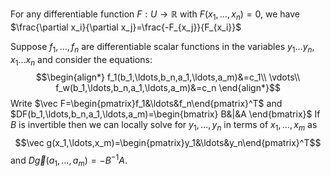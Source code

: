 For any differentiable function $F:U\to\mathbb{R}$ with $F(x_1,\ldots,x_n)=0$, we have $\frac{\partial x_i}{\partial x_j}=\frac{-F_{x_j}}{F_{x_i}}$  

Suppose $f_1,\ldots,f_n$ are differentiable scalar functions in the variables $y_1\ldots y_n,x_1\ldots x_n$ and consider the equations:
$$\begin{align*} f_1(b_1,\ldots,b_n,a_1,\ldots,a_m)&=c_1\\
\vdots\\
f_w(b_1,\ldots,b_n,a_1,\ldots,a_m)&=c_n
\end{align*}$$
Write $\vec F=\begin{pmatrix}f_1&\ldots&f_n\end{pmatrix}^T$ 
and $DF(b_1,\ldots,b_n,a_1,\ldots,a_m)=\begin{bmatrix} B&|&A \end{bmatrix}$
If $B$ is invertible then we can locally solve for $y_1,\ldots,y_n$ in terms of $x_1,\ldots,x_m$ as 
$$\vec g(x_1,\ldots,x_m)=\begin{pmatrix}y_1&\ldots&y_n\end{pmatrix}^T$$
and $D\vec g(a_1,\ldots, a_m)= -B^{-1}A$.